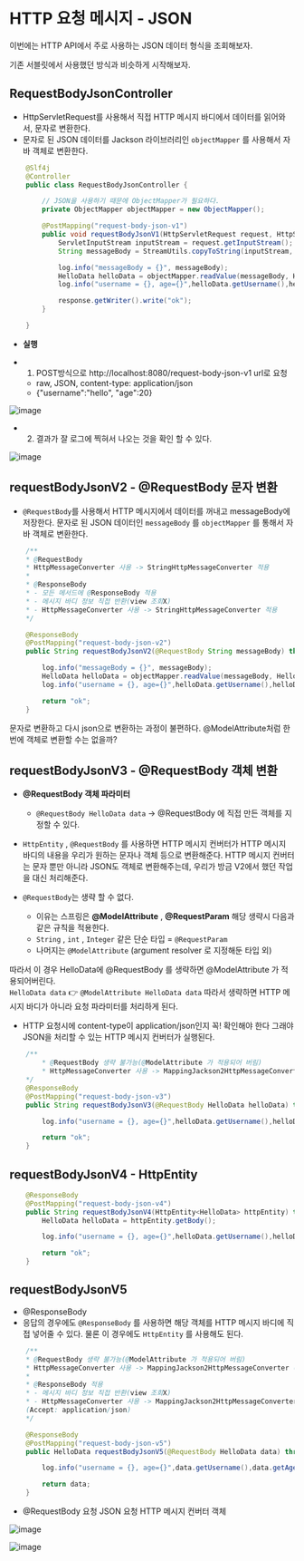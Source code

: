 # HTTP 요청 메시지 - JSON

이번에는 HTTP API에서 주로 사용하는 JSON 데이터 형식을 조회해보자.

기존 서블릿에서 사용했던 방식과 비슷하게 시작해보자.

## RequestBodyJsonController

- HttpServletRequest를 사용해서 직접 HTTP 메시지 바디에서 데이터를 읽어와서, 문자로 변환한다. 
- 문자로 된 JSON 데이터를 Jackson 라이브러리인 `objectMapper` 를 사용해서 자바 객체로 변환한다.

```java
    @Slf4j
    @Controller
    public class RequestBodyJsonController {

        // JSON을 사용하기 때문에 ObjectMapper가 필요하다.
        private ObjectMapper objectMapper = new ObjectMapper();

        @PostMapping("request-body-json-v1")
        public void requestBodyJsonV1(HttpServletRequest request, HttpServletResponse response) throws IOException {
            ServletInputStream inputStream = request.getInputStream();
            String messageBody = StreamUtils.copyToString(inputStream, StandardCharsets.UTF_8);

            log.info("messageBody = {}", messageBody);
            HelloData helloData = objectMapper.readValue(messageBody, HelloData.class);
            log.info("username = {}, age={}",helloData.getUsername(),helloData.getAge());

            response.getWriter().write("ok");
        }

    }
```
- **실행**

- 1. POST방식으로 http://localhost:8080/request-body-json-v1 url로 요청
    - raw, JSON, content-type: application/json
    - {"username":"hello", "age":20}

![image](https://user-images.githubusercontent.com/69107255/116109417-b50f3780-a6ef-11eb-9bdf-e4dc66d8f799.png)

- 2. 결과가 잘 로그에 찍혀서 나오는 것을 확인 할 수 있다.

![image](https://user-images.githubusercontent.com/69107255/116109992-41215f00-a6f0-11eb-8ab4-0a002d88b8e5.png)


## requestBodyJsonV2 - @RequestBody 문자 변환

- `@RequestBody`를 사용해서 HTTP 메시지에서 데이터를 꺼내고 messageBody에 저장한다.
문자로 된 JSON 데이터인 `messageBody` 를 `objectMapper` 를 통해서 자바 객체로 변환한다.

```java
    /**
    * @RequestBody
    * HttpMessageConverter 사용 -> StringHttpMessageConverter 적용 
    *
    * @ResponseBody
    * - 모든 메서드에 @ResponseBody 적용
    * - 메시지 바디 정보 직접 반환(view 조회X)
    * - HttpMessageConverter 사용 -> StringHttpMessageConverter 적용
    */

    @ResponseBody
    @PostMapping("request-body-json-v2")
    public String requestBodyJsonV2(@RequestBody String messageBody) throws IOException {

        log.info("messageBody = {}", messageBody);
        HelloData helloData = objectMapper.readValue(messageBody, HelloData.class);
        log.info("username = {}, age={}",helloData.getUsername(),helloData.getAge());

        return "ok";
    }
```


문자로 변환하고 다시 json으로 변환하는 과정이 불편하다. @ModelAttribute처럼 한번에 객체로 변환할 수는 없을까?

## requestBodyJsonV3 - @RequestBody 객체 변환

- **@RequestBody 객체 파라미터**
    - `@RequestBody HelloData data` -> @RequestBody 에 직접 만든 객체를 지정할 수 있다.

- `HttpEntity` , `@RequestBody` 를 사용하면 HTTP 메시지 컨버터가 HTTP 메시지 바디의 내용을 우리가 원하는 문자나 객체 등으로 변환해준다.
HTTP 메시지 컨버터는 문자 뿐만 아니라 JSON도 객체로 변환해주는데, 우리가 방금 V2에서 했던 작업을 대신 처리해준다.

- `@RequestBody`는 생략 할 수 없다. 
    - 이유는 스프링은 **@ModelAttribute** , **@RequestParam** 해당 생략시 다음과 같은 규칙을 적용한다.
    - `String` , `int` , `Integer` 같은 단순 타입 = `@RequestParam`
    - 나머지는 `@ModelAttribute` (argument resolver 로 지정해둔 타입 외)

따라서 이 경우 HelloData에 @RequestBody 를 생략하면 @ModelAttribute 가 적용되어버린다.<br>
`HelloData data` 👉 `@ModelAttribute HelloData data` 따라서 생략하면 HTTP 메시지 바디가 아니라 요청 파라미터를 처리하게 된다.

- HTTP 요청시에 content-type이 application/json인지 꼭! 확인해야 한다 그래야 JSON을 처리할 수 있는 HTTP 메시지 컨버터가 실행된다.
```java
    /**
        * @RequestBody 생략 불가능(@ModelAttribute 가 적용되어 버림)
        * HttpMessageConverter 사용 -> MappingJackson2HttpMessageConverter (content-type: application/json)
    */
    @ResponseBody
    @PostMapping("request-body-json-v3")
    public String requestBodyJsonV3(@RequestBody HelloData helloData) throws IOException {

        log.info("username = {}, age={}",helloData.getUsername(),helloData.getAge());

        return "ok";
    }
```

## requestBodyJsonV4 - HttpEntity

```java
    @ResponseBody
    @PostMapping("request-body-json-v4")
    public String requestBodyJsonV4(HttpEntity<HelloData> httpEntity) throws IOException {
        HelloData helloData = httpEntity.getBody();

        log.info("username = {}, age={}",helloData.getUsername(),helloData.getAge());

        return "ok";
    }
```


## requestBodyJsonV5

- @ResponseBody
- 응답의 경우에도 `@ResponseBody` 를 사용하면 해당 객체를 HTTP 메시지 바디에 직접 넣어줄 수 있다. 물론 이 경우에도 `HttpEntity` 를 사용해도 된다.

```java
    /**
    * @RequestBody 생략 불가능(@ModelAttribute 가 적용되어 버림)
    * HttpMessageConverter 사용 -> MappingJackson2HttpMessageConverter (content-type: application/json)
    *
    * @ResponseBody 적용
    * - 메시지 바디 정보 직접 반환(view 조회X)
    * - HttpMessageConverter 사용 -> MappingJackson2HttpMessageConverter 적용
    (Accept: application/json)
    */

    @ResponseBody
    @PostMapping("request-body-json-v5")
    public HelloData requestBodyJsonV5(@RequestBody HelloData data) throws IOException {

        log.info("username = {}, age={}",data.getUsername(),data.getAge());

        return data;
    }
```

- @RequestBody 요청
JSON 요청 HTTP 메시지 컨버터 객체

![image](https://user-images.githubusercontent.com/69107255/116113645-a32f9380-a6f3-11eb-898f-a4693bbd262a.png)

![image](https://user-images.githubusercontent.com/69107255/116113714-b5113680-a6f3-11eb-87f6-4f5205597439.png)

